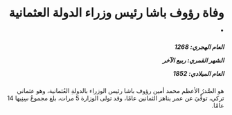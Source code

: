<h1 dir="rtl">وفاة رؤوف باشا رئيس وزراء الدولة العثمانية .</h1>

<h5 dir="rtl">العام الهجري:  1268

الشهر القمري: ربيع الآخر

العام الميلادي: 1852</h5>

<p dir="rtl">هو الصَّدرُ الأعظم محمد أمين رؤوف باشا رئيس الوزراء بالدولةِ العُثمانية، وهو عثماني تركي، توفِّيَ عن عمر يناهز الثمانين عامًا، وقد تولى الوزارة 5 مرات، بلغ مجموعُ سِنِيها 14 عامًا.</p></br>
